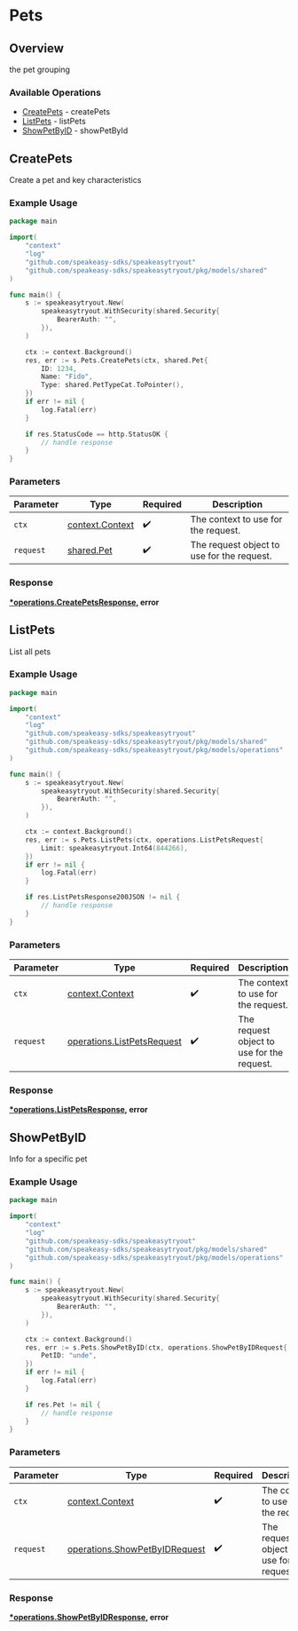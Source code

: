 # Pets

## Overview

the pet grouping

### Available Operations

* [CreatePets](#createpets) - createPets
* [ListPets](#listpets) - listPets
* [ShowPetByID](#showpetbyid) - showPetById

## CreatePets

Create a pet and key characteristics

### Example Usage

```go
package main

import(
	"context"
	"log"
	"github.com/speakeasy-sdks/speakeasytryout"
	"github.com/speakeasy-sdks/speakeasytryout/pkg/models/shared"
)

func main() {
    s := speakeasytryout.New(
        speakeasytryout.WithSecurity(shared.Security{
            BearerAuth: "",
        }),
    )

    ctx := context.Background()
    res, err := s.Pets.CreatePets(ctx, shared.Pet{
        ID: 1234,
        Name: "Fido",
        Type: shared.PetTypeCat.ToPointer(),
    })
    if err != nil {
        log.Fatal(err)
    }

    if res.StatusCode == http.StatusOK {
        // handle response
    }
}
```

### Parameters

| Parameter                                             | Type                                                  | Required                                              | Description                                           |
| ----------------------------------------------------- | ----------------------------------------------------- | ----------------------------------------------------- | ----------------------------------------------------- |
| `ctx`                                                 | [context.Context](https://pkg.go.dev/context#Context) | :heavy_check_mark:                                    | The context to use for the request.                   |
| `request`                                             | [shared.Pet](../../models/shared/pet.md)              | :heavy_check_mark:                                    | The request object to use for the request.            |


### Response

**[*operations.CreatePetsResponse](../../models/operations/createpetsresponse.md), error**


## ListPets

List all pets

### Example Usage

```go
package main

import(
	"context"
	"log"
	"github.com/speakeasy-sdks/speakeasytryout"
	"github.com/speakeasy-sdks/speakeasytryout/pkg/models/shared"
	"github.com/speakeasy-sdks/speakeasytryout/pkg/models/operations"
)

func main() {
    s := speakeasytryout.New(
        speakeasytryout.WithSecurity(shared.Security{
            BearerAuth: "",
        }),
    )

    ctx := context.Background()
    res, err := s.Pets.ListPets(ctx, operations.ListPetsRequest{
        Limit: speakeasytryout.Int64(844266),
    })
    if err != nil {
        log.Fatal(err)
    }

    if res.ListPetsResponse200JSON != nil {
        // handle response
    }
}
```

### Parameters

| Parameter                                                                | Type                                                                     | Required                                                                 | Description                                                              |
| ------------------------------------------------------------------------ | ------------------------------------------------------------------------ | ------------------------------------------------------------------------ | ------------------------------------------------------------------------ |
| `ctx`                                                                    | [context.Context](https://pkg.go.dev/context#Context)                    | :heavy_check_mark:                                                       | The context to use for the request.                                      |
| `request`                                                                | [operations.ListPetsRequest](../../models/operations/listpetsrequest.md) | :heavy_check_mark:                                                       | The request object to use for the request.                               |


### Response

**[*operations.ListPetsResponse](../../models/operations/listpetsresponse.md), error**


## ShowPetByID

Info for a specific pet

### Example Usage

```go
package main

import(
	"context"
	"log"
	"github.com/speakeasy-sdks/speakeasytryout"
	"github.com/speakeasy-sdks/speakeasytryout/pkg/models/shared"
	"github.com/speakeasy-sdks/speakeasytryout/pkg/models/operations"
)

func main() {
    s := speakeasytryout.New(
        speakeasytryout.WithSecurity(shared.Security{
            BearerAuth: "",
        }),
    )

    ctx := context.Background()
    res, err := s.Pets.ShowPetByID(ctx, operations.ShowPetByIDRequest{
        PetID: "unde",
    })
    if err != nil {
        log.Fatal(err)
    }

    if res.Pet != nil {
        // handle response
    }
}
```

### Parameters

| Parameter                                                                      | Type                                                                           | Required                                                                       | Description                                                                    |
| ------------------------------------------------------------------------------ | ------------------------------------------------------------------------------ | ------------------------------------------------------------------------------ | ------------------------------------------------------------------------------ |
| `ctx`                                                                          | [context.Context](https://pkg.go.dev/context#Context)                          | :heavy_check_mark:                                                             | The context to use for the request.                                            |
| `request`                                                                      | [operations.ShowPetByIDRequest](../../models/operations/showpetbyidrequest.md) | :heavy_check_mark:                                                             | The request object to use for the request.                                     |


### Response

**[*operations.ShowPetByIDResponse](../../models/operations/showpetbyidresponse.md), error**

